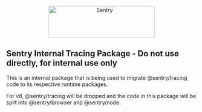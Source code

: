 <p align="center">
  <a href="https://sentry.io/?utm_source=github&utm_medium=logo" target="_blank">
    <img src="https://sentry-brand.storage.googleapis.com/sentry-wordmark-dark-280x84.png" alt="Sentry" width="280" height="84">
  </a>
</p>

## Sentry Internal Tracing Package - Do not use directly, for internal use only

This is an internal package that is being used to migrate @sentry/tracing code to its respective runtime packages.

For v8, @sentry/tracing will be dropped and the code in this package will be split into @sentry/browser and
@sentry/node.
